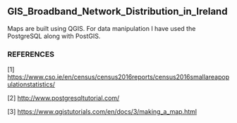 ## GIS_Broadband_Network_Distribution_in_Ireland

  Maps are built using QGIS. For data manipulation I have used the PostgreSQL along with PostGIS.

### REFERENCES

[1]	https://www.cso.ie/en/census/census2016reports/census2016smallareapopulationstatistics/

[2]	http://www.postgresqltutorial.com/

[3]	https://www.qgistutorials.com/en/docs/3/making_a_map.html

